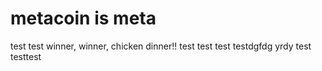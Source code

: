 # metacoin is meta

test
test
winner, winner, chicken dinner!!
test
test
test
testdgfdg
yrdy
test
testtest
